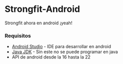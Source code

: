 # Strongfit-Android
Strongfit ahora en android ¡yeah!

### Requisitos
* [Android Studio] - IDE para desarrollar en android
* [Java JDK] - Sin este no se puede programar en java
* API de android desde la 16 hasta la 22

[Android Studio]: http://developer.android.com/sdk/index.html

[Java JDK]: http://www.oracle.com/technetwork/java/javase/downloads/index.html
